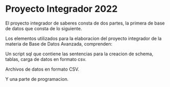 # Proyecto Integrador 2022

El proyecto integrador de saberes consta de dos partes, la primera de base de datos que consta de lo siguiente.

Los elementos utilizados para la elaboracion del proyecto integrador de la materia de Base de Datos Avanzada, comprenden:

  Un script sql que contiene las sentencias para la creacion de schema, tablas, carga de datos en formato csv.
  
  Archivos de datos en formato CSV.
  
Y una parte de programacion.
